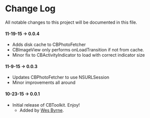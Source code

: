 # Change Log
All notable changes to this project will be documented in this file.

#### 11-19-15 -> 0.0.4
- Adds disk cache to CBPhotoFetcher
- CBImageView only performs onLoadTransition if not from cache.
- Minor fix to CBActivityIndicator to load with correct indicator size

#### 11-9-15 -> 0.0.3
- Updates CBPhotoFetcher to use NSURLSession
- Minor improvements all around

#### 10-23-15 -> 0.0.1
- Initial release of CBToolkit. Enjoy!
  - Added by [Wes Byrne](https://github.com/WCByrne).
